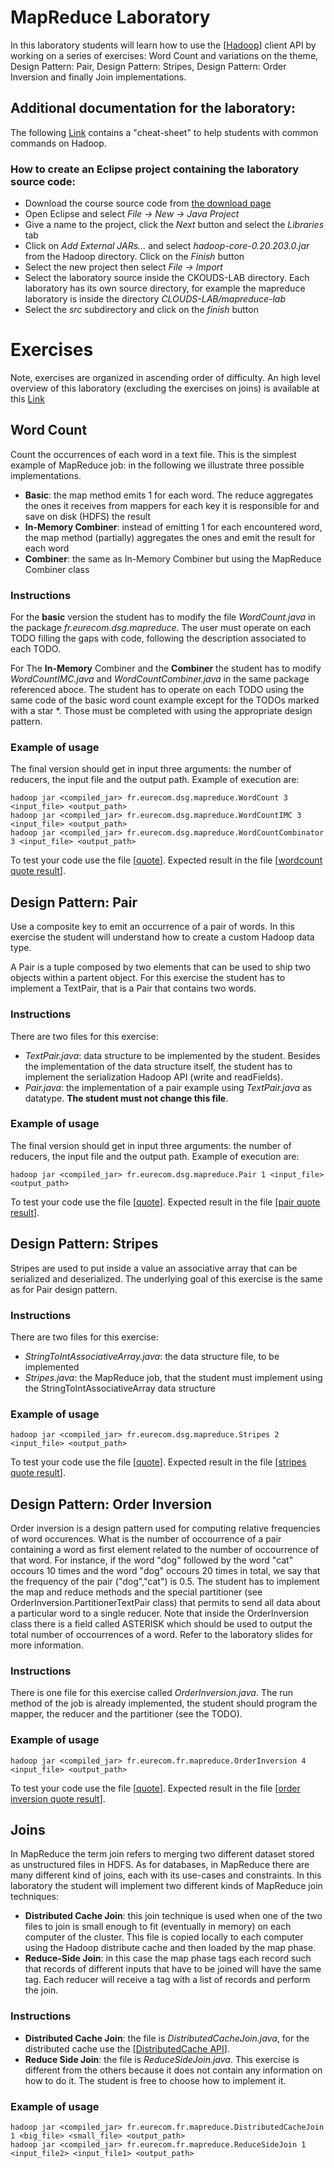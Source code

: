 # MapReduce Laboratory

In this laboratory students will learn how to use the [<a href="http://hadoop.apache.org">Hadoop</a>] client API by working on a series of exercises: Word Count and variations on the theme, Design Pattern: Pair, Design Pattern: Stripes, Design Pattern: Order Inversion and finally Join implementations.

## Additional documentation for the laboratory:
The following [Link][cheatsheet] contains a "cheat-sheet" to help students with common commands on Hadoop.

[cheatsheet]: https://github.com/michiard/CLOUDS-LAB/blob/master/C-S.md "Cheatsheet"

### How to create an Eclipse project containing the laboratory source code:
+ Download the course source code from [the download page][download]
+ Open Eclipse and select *File -> New -> Java Project*
+ Give a name to the project, click the *Next* button and select the *Libraries* tab
+ Click on *Add External JARs...* and select *hadoop-core-0.20.203.0.jar* from the Hadoop directory. Click on the *Finish* button
+ Select the new project then select *File -> Import*
+ Select the laboratory source inside the CKOUDS-LAB directory. Each laboratory has its own source directory, for example the mapreduce laboratory is inside the directory *CLOUDS-LAB/mapreduce-lab*
+ Select the *src* subdirectory and click on the *finish* button

[download]: https://github.com/michiard/CLOUDS-LAB/downloads "CLOUDS-LAB download"

# Exercises
Note, exercises are organized in ascending order of difficulty. An high level overview of this laboratory (excluding the exercises on joins) is available at this [Link][mr-lab]

[mr-lab]: http://www.eurecom.fr/~michiard/teaching/clouds/mr-lab.pdf "Algorithm Design"

## Word Count

Count the occurrences of each word in a text file. This is the simplest example of MapReduce job: in the following we illustrate three possible implementations.

+ **Basic**: the map method emits 1 for each word. The reduce aggregates the ones it receives from mappers for each key it is responsible for and save on disk (HDFS) the result
+ **In-Memory Combiner**: instead of emitting 1 for each encountered word, the map method (partially) aggregates the ones and emit the result for each word
+ **Combiner**: the same as In-Memory Combiner but using the MapReduce Combiner class


### Instructions

For the **basic** version the student has to modify the file *WordCount.java* in the package *fr.eurecom.dsg.mapreduce*. The user must operate on each TODO filling the gaps with code, following the description associated to each TODO.

For The **In-Memory** Combiner and the **Combiner** the student has to modify *WordCountIMC.java* and *WordCountCombiner.java* in the same package referenced aboce. The student has to operate on each TODO using the same code of the basic word count example except for the TODOs marked with a star *. Those must be completed with using the appropriate design pattern.

### Example of usage
The final version should get in input three arguments: the number of reducers, the input file and the output path. Example of execution are:

```
hadoop jar <compiled_jar> fr.eurecom.dsg.mapreduce.WordCount 3 <input_file> <output_path>
hadoop jar <compiled_jar> fr.eurecom.dsg.mapreduce.WordCountIMC 3 <input_file> <output_path>
hadoop jar <compiled_jar> fr.eurecom.dsg.mapreduce.WordCountCombinator 3 <input_file> <output_path>
```

To test your code use the file [<a href="mapreduce-lab/inputs/quote">quote</a>]. Expected result in the file [<a href="mapreduce-lab/inputs/wc_quote.out">wordcount quote result</a>].


## Design Pattern: Pair

Use a composite key to emit an occurrence of a pair of words. In this exercise the student will understand how to create a custom Hadoop data type.

A Pair is a tuple composed by two elements that can be used to ship two objects within a partent object. For this exercise the student has to implement a TextPair, that is a Pair that contains two words.

### Instructions
There are two files for this exercise:

+ *TextPair.java*: data structure to be implemented by the student. Besides the implementation of the data structure itself, the student has to implement the serialization Hadoop API (write and readFields).
+ *Pair.java*: the implementation of a pair example using *TextPair.java* as datatype. **The student must not change this file**.

### Example of usage
The final version should get in input three arguments: the number of reducers, the input file and the output path. Example of execution are:
```
hadoop jar <compiled_jar> fr.eurecom.dsg.mapreduce.Pair 1 <input_file> <output_path>
```
To test your code use the file [<a href="mapreduce-lab/inputs/quote">quote</a>].
Expected result in the file [<a href="mapreduce-lab/inputs/pair_quote.out">pair quote result</a>].


## Design Pattern: Stripes
Stripes are used to put inside a value an associative array that can be serialized and deserialized. The underlying goal of this exercise is the same as for Pair design pattern.

### Instructions
There are two files for this exercise:

+ *StringToIntAssociativeArray.java*: the data structure file, to be implemented
+ *Stripes.java*: the MapReduce job, that the student must implement using the StringToIntAssociativeArray data structure

### Example of usage
```
hadoop jar <compiled_jar> fr.eurecom.dsg.mapreduce.Stripes 2 <input_file> <output_path>
```
To test your code use the file [<a href="mapreduce-lab/inputs/quote">quote</a>].
Expected result in the file [<a href="mapreduce-lab/inputs/stripe_quote.out">stripes quote result</a>].


## Design Pattern: Order Inversion
Order inversion is a design pattern used for computing relative frequencies of word occurences. What is the number of occourrence of a pair containing a word as first element related to the number of occourrence of that word. For instance, if the word "dog" followed by the word "cat" occours 10 times and the word "dog" occours 20 times in total, we say that the frequency of the pair ("dog","cat") is 0.5. The student has to implement the map and reduce methods and the special partitioner (see OrderInversion.PartitionerTextPair class) that permits to send all data about a particular word to a single reducer. Note that inside the OrderInversion class there is a field called ASTERISK which should be used to output the total number of occourrences of a word. Refer to the laboratory slides for more information.

### Instructions
There is one file for this exercise called *OrderInversion.java*. The run method of the job is already implemented, the student should program the mapper, the reducer and the partitioner (see the TODO).

### Example of usage
```
hadoop jar <compiled_jar> fr.eurecom.fr.mapreduce.OrderInversion 4 <input_file> <output_path>
```

To test your code use the file [<a href="mapreduce-lab/inputs/quote">quote</a>].
Expected result in the file [<a href="mapreduce-lab/inputs/oi_quote.out">order inversion quote result</a>].

## Joins
In MapReduce the term join refers to merging two different dataset stored as unstructured files in HDFS. As for databases, in MapReduce there are many different kind of joins, each with its use-cases and constraints. In this laboratory the student will implement two different kinds of MapReduce join techniques:

+ **Distributed Cache Join**: this join technique is used when one of the two files to join is small enough to fit (eventually in memory) on each computer of the cluster. This file is copied locally to each computer using the Hadoop distribute cache and then loaded by the map phase.
+ **Reduce-Side Join**: in this case the map phase tags each record such that records of different inputs that have to be joined will have the same tag. Each reducer will receive a tag with a list of records and perform the join.

### Instructions

+ **Distributed Cache Join**: the file is *DistributedCacheJoin.java*, for the distributed cache use the [<a href="https://hadoop.apache.org/common/docs/r0.20.2/api/org/apache/hadoop/filecache/DistributedCache.html">DistributedCache API</a>].
+ **Reduce Side Join**: the file is *ReduceSideJoin.java*. This exercise is different from the others because it does not contain any information on how to do it. The student is free to choose how to implement it.

### Example of usage
```
hadoop jar <compiled_jar> fr.eurecom.fr.mapreduce.DistributedCacheJoin 1 <big_file> <small_file> <output_path>
hadoop jar <compiled_jar> fr.eurecom.fr.mapreduce.ReduceSideJoin 1 <input_file2> <input_file1> <output_path>
```


